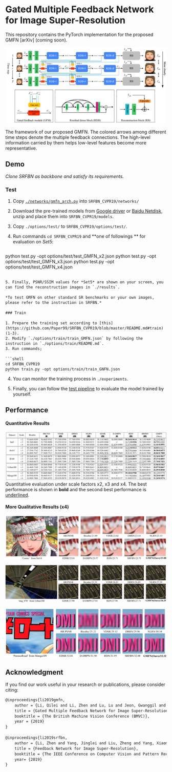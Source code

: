 # Gated Multiple Feedback Network for Image Super-Resolution 

This repository contains the PyTorch implementation for the proposed GMFN [arXiv] (coming soon). 

![](figs/GMFN.png)

The framework of our proposed GMFN. The colored arrows among different time steps denote the multiple feedback connections. The high-level information carried by them helps low-level features become more representative. 

## Demo

*Clone SRFBN as backbone and satisfy its requirements.* 

### Test

1. Copy [`./networks/gmfn_arch.py`](./networks/gmfn_arch.py) into `SRFBN_CVPR19/networks/`

2. Download the pre-trained models from [Google driver](https://drive.google.com/open?id=1SbsWaA3_WSi6cd0KklDrYFMKZOMeIfnN) or [Baidu Netdisk](https://pan.baidu.com/s/1rbozcfQ5JZ4sB9oyjEbIAg), unzip and place them into `SRFBN_CVPR19/models`.

3. Copy `./options/test/` to `SRFBN_CVPR19/options/test/`. 

4. Run commands  `cd SRFBN_CVPR19` and **one of followings ** for evaluation on *Set5*:

   ```shell
python test.py -opt options/test/test_GMFN_x2.json
python test.py -opt options/test/test_GMFN_x3.json
python test.py -opt options/test/test_GMFN_x4.json
   ```
   
5. Finally, PSNR/SSIM values for *Set5* are shown on your screen, you can find the reconstruction images in `./results`.

*To test GMFN on other standard SR benchmarks or your own images, please refer to the instruction in SRFBN.* 

### Train

1. Prepare the training set according to [this](https://github.com/Paper99/SRFBN_CVPR19/blob/master/README.md#train) (1-3).
2. Modify `./options/train/train_GMFN.json` by following the instruction in `./options/train/README.md`.
3. Run commands;

   ```shell
cd SRFBN_CVPR19
python train.py -opt options/train/train_GNFN.json
   ```

4. You can monitor the training process in `./experiments`.

5. Finally, you can follow the [test pipeline](https://github.com/liqilei/GMFN#test) to evaluate the model trained by yourself.

## Performance

#### Quantitative Results
![](figs/comp_soa.png)
Quantitative evaluation under scale factors x2, x3 and x4. The best performance is shown in **bold** and the second best performance is <u>underlined</u>.

#### More Qualitative Results (x4)

![](figs/comic.png)

![](figs/img_078.png)

![](figs/ParaisoRoad.png)

## Acknowledgment

If you find our work useful in your research or publications, please consider citing:

```latex
@inproceedings{li2019gmfn,
    author = {Li, Qilei and Li, Zhen and Lu, Lu and Jeon, Gwanggil and Liu, Kai and Yang, Xiaomin},
    title = {Gated Multiple Feedback Network for Image Super-Resolution},
    booktitle = {The British Machine Vision Conference (BMVC)},
    year = {2019}
}

@inproceedings{li2019srfbn,
    author = {Li, Zhen and Yang, Jinglei and Liu, Zheng and Yang, Xiaomin and Jeon, Gwanggil and Wu, Wei},
    title = {Feedback Network for Image Super-Resolution},
    booktitle = {The IEEE Conference on Computer Vision and Pattern Recognition (CVPR)},
    year= {2019}
}
```